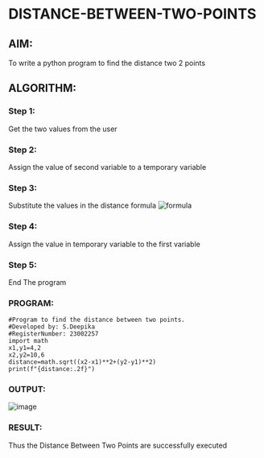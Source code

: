 # DISTANCE-BETWEEN-TWO-POINTS

## AIM:
To write a python program to find the distance two 2 points
## ALGORITHM:
### Step 1: 
Get the two values from the user
### Step 2: 
Assign the value of second variable to a temporary variable
### Step 3: 
Substitute the values in the distance formula  ![formula](/formula.JPG)
### Step 4: 
Assign the value in temporary variable to the first variable
### Step 5: 
End The program
### PROGRAM:
```
#Program to find the distance between two points.
#Developed by: S.Deepika
#RegisterNumber: 23002257
import math
x1,y1=4,2
x2,y2=10,6
distance=math.sqrt((x2-x1)**2+(y2-y1)**2)
print(f"{distance:.2f}")
```  


### OUTPUT:
![image](https://github.com/Deepikasuresh05/DISTANCE-BETWEEN-TWO-POINTS/assets/148514509/c8d7c173-8586-4ff5-8f01-5227b5ac92d6)
### RESULT:
Thus the Distance Between Two Points are successfully executed
